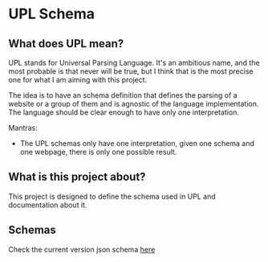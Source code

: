 # UPL Schema

## What does UPL mean?
UPL stands for Universal Parsing Language. It's an ambitious name, and the most probable is that never will be true, but I think that is the most precise one for what I am aiming with this project. 

The idea is to have an schema definition that defines the parsing of a website or a group of them and is agnostic of the language implementation. The language should be clear enough to have only one interpretation.

Mantras:
* The UPL schemas only have one interpretation, given one schema and one webpage, there is only one possible result.

## What is this project about?
This project is designed to define the schema used in UPL and documentation about it.

## Schemas
Check the current version json schema [here](./schema/json/v0/upl-config.schema.json) 